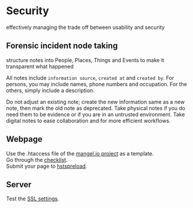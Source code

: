 # Security

effectively managing the trade off between usability and security

## Forensic incident node taking

structure notes into People, Places, Things and Events to make it transparent what happened

All notes include `information source`, `created at` and `created by`. For persons, you may include names, phone numbers and occupation. For the others, simply include a description.

Do not adjust an existing note; create the new information same as a new note, then mark the old note as deprecated. Take physical notes if you do need them to be evidence or if you are in an untrusted environment. Take digital notes to ease collaboration and for more efficient workflows.

## Webpage

Use the .htaccess file of the [mangel.io project](https://github.com/mangelio/web/blob/master/public/.htaccess) as a template.  
Go through the [checklist](https://gist.github.com/famoser/ff89bc491e923fa959e27c5a049f2c54).  
Submit your page to [hstspreload](https://hstspreload.org/).

## Server

Test the [SSL settings](https://www.ssllabs.com/ssltest/analyze.htm).  
